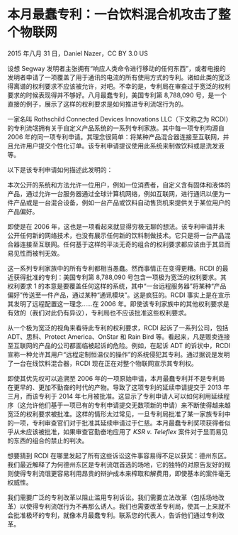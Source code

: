 # 本月最蠢专利：一台饮料混合机攻击了整个物联网

2015 年八月 31 日，Daniel Nazer，CC BY 3.0 US

设想 Segway 发明者主张拥有“响应人类命令进行移动的任何东西”，或者电报的发明者申请了一项覆盖了用于通讯的电流的所有使用方式的专利。诸如此类的宽泛得离谱的权利要求不应该被允许，对吧。不幸的是，专利局在审查过于宽泛的权利要求的时候表现得并不够好。八月最蠢专利，美国专利第 8,788,090 号，是一个直接的例子，展示了这样的权利要求是如何推进专利流氓行为的。

一家名叫 Rothschild Connected Devices Innovations LLC（下文称之为 RCDI）的专利流氓拥有关于自定义产品系统的一系列专利家族。其中每一项专利均源自 2006 年的同一项专利申请。其理念很简单：将某种产品混合器连接至互联网，并且允许用户提交个性化订单。该专利申请提议使用此系统来制做饮料或是洗发液等。

以下是该专利申请如何描述此发明的：

本次公开的系统和方法允许一位用户，例如一位消费者，自定义含有固体和液体的产品，通过允许一台服务器通过全球计算机网络，例如互联网，进行通讯以便为一件产品或是一台混合设备，例如一台产品或饮料自动售货机来提供关于某位用户的产品偏好。

即使是在 2006 年，这也是一项看起来就显得穷极无聊的想法。该专利申请并未公开任何新的网络技术，也没有展示任何新的饮料制做技术。它只是将一台产品混合器连接至互联网。任何基于这样的平淡无奇的组合的权利要求都应该由于其显而易见性而被判无效。

这一系列专利家族中的所有专利都相当愚蠢。然而事情正在变得更糟。RCDI 的最近获得批准的专利：美国专利第 8,788,090 号包含一项极为宽泛的权利要求。其权利要求 1 的本意是要覆盖任何这样的系统，其中“一台远程服务器”将某种“产品偏好”传送至一件产品，通过某种“通讯模块”。这是疯狂的。RCDI 事实上是在宣示其发明了远程配置这一理念……在 2006 年。即使该专利家族中的其他权利要求是有效的（我们对此仍有异议），专利局也不应该批准这些权利要求。

从一个极为宽泛的视角来看待此专利的权利要求，RCDI 起诉了一系列公司，包括 ADT、思科、Protect America、OnStar 和 Rain Bird 等。看起来，凡是贩卖连接至互联网的产品的公司都面临被起诉的危险。例如，在起诉 ADT 的诉状中，RCDI 宣称一种允许其用户“远程定制恒温仪的操作”的系统侵犯其专利。通过据说是发明了一台在线饮料混合器，RCDI 现在正在对整个物联网宣示其专利权。

即使其优先权可以追溯至 2006 年的一项原始申请，本月最蠢专利并不是专利局在更早的、更加不勤奋的时代的产物。导致了这项专利的延续申请提交于 2013 年三月，而该专利于 2014 年七月被批准。这显示了专利申请人可以如何利用延续程序（这允许他们基于一项已有的专利申请提交无数项新的申请）来不断使得越来越宽泛的权利要求被批准。这样的情形太过常见，一旦专利局批准了某一家族专利中的一项，专利审查官们对于批准其延续申请过于仁慈。本月最蠢专利奖项获得者似乎从未应该被批准，如果审查官勤奋地应用了 _KSR v. Teleflex_ 案件对于显而易见的东西的组合的禁止的判决。

想要猜到 RCDI 在哪里发起了所有这些诉讼这件事容易得不足以获奖：德州东区。我们最近解释了为何德州东区是专利流氓首选的场地，它的独特的对原告友好的规则使得专利流氓更容易利用昂贵的辩护成本来榨取和解费用，即使基本的案件毫无权威性。

我们需要广泛的专利改革以阻止滥用专利诉讼。我们需要立法改革（包括场地改革）以使得专利流氓行为不再那么诱人。我们也需要改革专利局，使其一上来就不会批准极坏的专利，就像本月最蠢专利。联系您的代表人，告诉他们通过专利改革。
